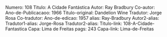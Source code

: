 Numero: 108
Titulo: A Cidade Fantástica
Autor: Ray Bradbury
Co-autor: 
Ano-de-Publicacaoo: 1966
Titulo-original: Dandelion Wine
Tradutor: Jorge Rosa
Co-tradutor: 
Ano-de-edicao: 1957
alias: Ray-Bradbury
Autor2-alias: 
Tradutor1-alias: Jorge-Rosa
Tradutor2-alias: 
Titulo-link: 108-A-Cidade-Fantastica
Capa: Lima de Freitas
pags: 243
Capa-link: Lima-de-Freitas